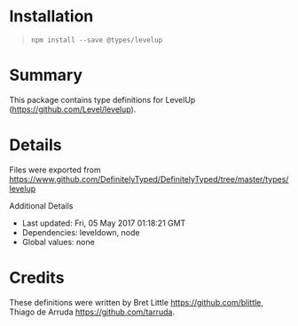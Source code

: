 # Installation
> `npm install --save @types/levelup`

# Summary
This package contains type definitions for LevelUp  (https://github.com/Level/levelup).

# Details
Files were exported from https://www.github.com/DefinitelyTyped/DefinitelyTyped/tree/master/types/levelup

Additional Details
 * Last updated: Fri, 05 May 2017 01:18:21 GMT
 * Dependencies: leveldown, node
 * Global values: none

# Credits
These definitions were written by Bret Little <https://github.com/blittle>, Thiago de Arruda <https://github.com/tarruda>.

